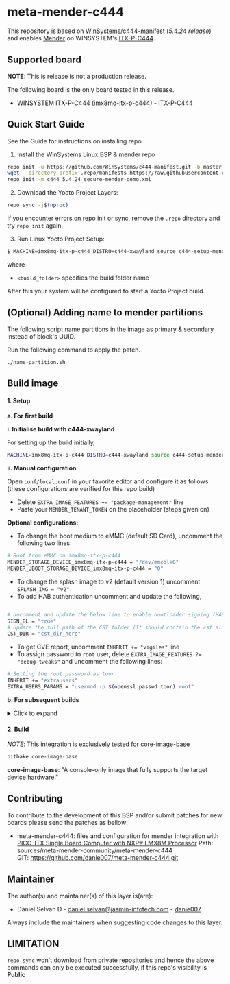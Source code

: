 <!-- File: README.md
     Author: Daniel Selvan, Jasmin Infotech
-->

# meta-mender-c444

This repository is based on [WinSystems/c444-manifest](https://github.com/WinSystems/c444-manifest/tree/master) (_5.4.24 release_) and enables [Mender](https://mender.io/) on WINSYSTEM's [ITX-P-C444](https://www.winsystems.com/product/itx-p-c444/).

## Supported board

**NOTE**: This is release is not a production release.

The following board is the only board tested in this release.

- WINSYSTEM ITX-P-C444 (imx8mq-itx-p-c444) - [ITX-P-C444](https://www.winsystems.com/product/itx-p-c444/)

## Quick Start Guide

See the Guide for instructions on installing repo.

1. Install the WinSystems Linux BSP & mender repo

```bash
repo init -u https://github.com/WinSystems/c444-manifest.git -b master -m itx-p-c444_5.4.24.xml
wget --directory-prefix .repo/manifests https://raw.githubusercontent.com/danie007/meta-mender-c444/zeus/meta-mender-c444/scripts/c444_5.4.24_secure-mender-demo.xml
repo init -m c444_5.4.24_secure-mender-demo.xml
```

2. Download the Yocto Project Layers:

```bash
repo sync -j$(nproc)
```

If you encounter errors on repo init or sync, remove the `.repo` directory and try `repo init` again.

3. Run Linux Yocto Project Setup:

```bash
$ MACHINE=imx8mq-itx-p-c444 DISTRO=c444-xwayland source c444-setup-mender.sh -b <build_folder>
```

where

- `<build_folder>` specifies the build folder name

After this your system will be configured to start a Yocto Project build.

## (Optional) Adding name to mender partitions

The following script name partitions in the image as primary & secondary instead of block's UUID.

Run the following command to apply the patch.

```shell
./name-partition.sh
```

## Build image

#### 1. Setup

**a. For first build**

**i. Initialise build with c444-xwayland**

For setting up the build initially,

```bash
MACHINE=imx8mq-itx-p-c444 DISTRO=c444-xwayland source c444-setup-mender.sh -b build
```

**ii. Manual configuration**

Open `conf/local.conf` in your favorite editor and configure it as follows (these configurations are verified for this repo build)

- Delete `EXTRA_IMAGE_FEATURES += "package-management"` line
- Paste your `MENDER_TENANT_TOKEN` on the placeholder (steps given on)

**Optional configurations:**

- To change the boot medium to eMMC (default SD Card), uncomment the following two lines:

```bash
# Boot from eMMC on imx8mq-itx-p-c444
MENDER_STORAGE_DEVICE_imx8mq-itx-p-c444 = "/dev/mmcblk0"
MENDER_UBOOT_STORAGE_DEVICE_imx8mq-itx-p-c444 = "0"
```

- To change the splash image to v2 (default version 1) uncomment `SPLASH_IMG = "v2"`
- To add HAB authentication uncomment and update the following,

```bash

# Uncomment and update the below line to enable bootloader signing (HAB Authentication)
SIGN_BL = "true"
# Update the full path of the CST folder (It should contain the cst along with the certificates)
CST_DIR = "cst_dir_here"
```

- To get CVE report, uncomment `INHERIT += "vigiles"` line
- To assign password to `root` user, delete `EXTRA_IMAGE_FEATURES ?= "debug-tweaks"` and uncomment the following lines:

```bash
# Setting the root password as toor
INHERIT += "extrausers"
EXTRA_USERS_PARAMS = "usermod -p $(openssl passwd toor) root"
```

**b. For subsequent builds**

<details>
<summary>
Click to expand
</summary>

For subsequent builds, (_this will export yocto variables, hence bitbake and other build commands can be recognized_)

```bash
source setup-environment build
```

</details>

#### 2. Build

_NOTE_: This integration is exclusively tested for core-image-base

```bash
bitbake core-image-base
```

**core-image-base**: "A console-only image that fully supports the target device hardware."

## Contributing

To contribute to the development of this BSP and/or submit patches for new boards please send the patches as bellow:

- meta-mender-c444: files and configuration for mender integration with [PICO-ITX Single Board Computer with NXP® I.MX8M Processor](https://www.winsystems.com/product/itx-p-c444/)
  Path: sources/meta-mender-community/meta-mender-c444  
  GIT: https://github.com/danie007/meta-mender-c444.git

## Maintainer

The author(s) and maintainer(s) of this layer is(are):

- Daniel Selvan D - <daniel.selvan@jasmin-infotech.com> - [danie007](https://github.com/danie007)

Always include the maintainers when suggesting code changes to this layer.

## LIMITATION

`repo sync` won't download from private repositories and hence the above commands can only be executed successfully, if this repo's visibility is **Public**
